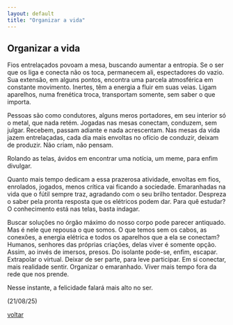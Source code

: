 ```yaml
---
layout: default
title: "Organizar a vida"
--- 
```


## Organizar a vida

Fios entrelaçados povoam a mesa, buscando aumentar a entropia. Se o ser que os liga e conecta não os toca, permanecem ali, espectadores do vazio. Sua extensão, em alguns pontos, encontra uma parcela atmosférica em constante movimento. Inertes, têm a energia a fluir em suas veias. Ligam aparelhos, numa frenética troca, transportam somente, sem saber o que importa.

Pessoas são como condutores, alguns meros portadores, em seu interior só o metal, que nada retém. Jogadas nas mesas conectam, conduzem, sem julgar. Recebem, passam adiante e nada acrescentam. Nas mesas da vida jazem entrelaçadas, cada dia mais envoltas no ofício de conduzir, deixam de produzir. Não criam, não pensam.

Rolando as telas, ávidos em encontrar uma notícia, um meme, para enfim divulgar.

Quanto mais tempo dedicam a essa prazerosa atividade, envoltas em fios, enrolados, jogados, menos crítica vai ficando a sociedade. Emaranhadas na vida que o fútil sempre traz, agradando com o seu brilho tentador. Despreza o saber pela pronta resposta que os elétricos podem dar. Para quê estudar? O conhecimento está nas telas, basta indagar.

Buscar soluções no órgão máximo do nosso corpo pode parecer antiquado. Mas é nele que repousa o que somos. O que temos sem os cabos, as conexões, a energia elétrica e todos os aparelhos que a ela se conectam? Humanos, senhores das próprias criações, delas viver é somente opção. Assim, ao invés de imersos, presos. Do isolante pode-se, enfim, escapar. Extrapolar o virtual. Deixar de ser parte, para leve participar. Em si conectar, mais realidade sentir. Organizar o emaranhado. Viver mais tempo fora da rede que nos prende.

Nesse instante, a felicidade falará mais alto no ser.

(21/08/25)

[voltar](./)